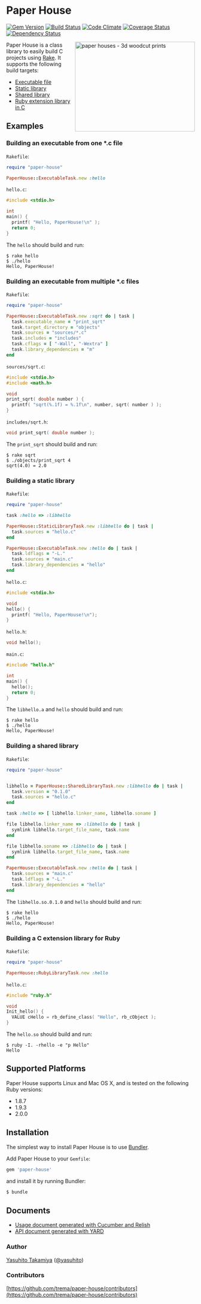 Paper House
===========
[![Gem Version](https://badge.fury.io/rb/paper-house.png)](http://badge.fury.io/rb/paper-house)
[![Build Status](https://travis-ci.org/trema/paper-house.png?branch=master)](https://travis-ci.org/trema/paper-house)
[![Code Climate](https://codeclimate.com/github/trema/paper-house.png)](https://codeclimate.com/github/trema/paper-house)
[![Coverage Status](https://coveralls.io/repos/trema/paper-house/badge.png?branch=master)](https://coveralls.io/r/trema/paper-house)
[![Dependency Status](https://gemnasium.com/trema/paper-house.png)](https://gemnasium.com/trema/paper-house)

<a href="http://www.flickr.com/photos/studiobeerhorst/8221979536/" title="paper houses - 3d woodcut prints by {studiobeerhorst}-bbmarie, on Flickr"><img src="http://farm9.staticflickr.com/8202/8221979536_60404c309d_n.jpg" width="320" height="240" alt="paper houses - 3d woodcut prints" align="right"></a>

Paper House is a class library to easily build C projects using [Rake](https://github.com/jimweirich/rake). It supports the following build targets:

 * [Executable file](https://www.relishapp.com/trema/paper-house/docs/paperhouse-executabletask)
 * [Static library](https://www.relishapp.com/trema/paper-house/docs/paperhouse-staticlibrarytask)
 * [Shared library](https://www.relishapp.com/trema/paper-house/docs/paperhouse-sharedlibrarytask)
 * [Ruby extension library in C](https://www.relishapp.com/trema/paper-house/docs/paperhouse-rubylibrarytask)


Examples
--------

### Building an executable from one *.c file

`Rakefile`:
```ruby
require "paper-house"

PaperHouse::ExecutableTask.new :hello
```

`hello.c`:
```c
#include <stdio.h>

int
main() {
  printf( "Hello, PaperHouse!\n" );
  return 0;
}
```

The `hello` should build and run:
```shell
$ rake hello
$ ./hello
Hello, PaperHouse!
```

### Building an executable from multiple *.c files

`Rakefile`:
```ruby
require "paper-house"

PaperHouse::ExecutableTask.new :sqrt do | task |
  task.executable_name = "print_sqrt"
  task.target_directory = "objects"
  task.sources = "sources/*.c"
  task.includes = "includes"
  task.cflags = [ "-Wall", "-Wextra" ]
  task.library_dependencies = "m"
end
```

`sources/sqrt.c`:
```c
#include <stdio.h>
#include <math.h>

void
print_sqrt( double number ) {
  printf( "sqrt(%.1f) = %.1f\n", number, sqrt( number ) );
}
```

`includes/sqrt.h`:
```c
void print_sqrt( double number );
```

The `print_sqrt` should build and run:
```shell
$ rake sqrt
$ ./objects/print_sqrt 4
sqrt(4.0) = 2.0
```

### Building a static library

`Rakefile`:
```ruby
require "paper-house"

task :hello => :libhello

PaperHouse::StaticLibraryTask.new :libhello do | task |
  task.sources = "hello.c"
end

PaperHouse::ExecutableTask.new :hello do | task |
  task.ldflags = "-L."
  task.sources = "main.c"
  task.library_dependencies = "hello"
end
```

`hello.c`:
```c
#include <stdio.h>

void
hello() {
  printf( "Hello, PaperHouse!\n");
}
```

`hello.h`:
```c
void hello();
```

`main.c`:
```c
#include "hello.h"

int
main() {
  hello();
  return 0;
}
```

The `libhello.a` and `hello` should build and run:
```shell
$ rake hello
$ ./hello
Hello, PaperHouse!
```

### Building a shared library

`Rakefile`:
```ruby
require "paper-house"


libhello = PaperHouse::SharedLibraryTask.new :libhello do | task |
  task.version = "0.1.0"
  task.sources = "hello.c"
end

task :hello => [ libhello.linker_name, libhello.soname ]

file libhello.linker_name => :libhello do | task |
  symlink libhello.target_file_name, task.name
end

file libhello.soname => :libhello do | task |
  symlink libhello.target_file_name, task.name
end

PaperHouse::ExecutableTask.new :hello do | task |
  task.sources = "main.c"
  task.ldflags = "-L."
  task.library_dependencies = "hello"
end
```

The `libhello.so.0.1.0` and `hello` should build and run:
```shell
$ rake hello
$ ./hello
Hello, PaperHouse!
```

### Building a C extension library for Ruby

`Rakefile`:
```ruby
require "paper-house"

PaperHouse::RubyLibraryTask.new :hello
```

`hello.c`:
```c
#include "ruby.h"

void
Init_hello() {
  VALUE cHello = rb_define_class( "Hello", rb_cObject );
}
```

The `hello.so` should build and run:
```shell
$ ruby -I. -rhello -e "p Hello"
Hello
```

Supported Platforms
-------------------

Paper House supports Linux and Mac OS X, and is tested on the following Ruby versions:

 * 1.8.7
 * 1.9.3
 * 2.0.0


Installation
------------

The simplest way to install Paper House is to use [Bundler](http://gembundler.com/).

Add Paper House to your `Gemfile`:

```ruby
gem 'paper-house'
```

and install it by running Bundler:

```bash
$ bundle
```


Documents
---------

 * [Usage document generated with Cucumber and Relish](https://www.relishapp.com/trema/paper-house/docs)
 * [API document generated with YARD](http://rubydoc.info/github/trema/paper-house/master/frames)


### Author

[Yasuhito Takamiya](https://github.com/yasuhito) ([@yasuhito](http://twitter.com/yasuhito))

### Contributors

[https://github.com/trema/paper-house/contributors](https://github.com/trema/paper-house/contributors)
